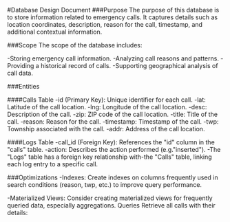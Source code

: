 #Database Design Document
###Purpose
The purpose of this database is to store information related to emergency calls. It captures details such as location coordinates, description, reason for the call, timestamp, and additional contextual information.

###Scope
The scope of the database includes:

-Storing emergency call information.
-Analyzing call reasons and patterns.
-Providing a historical record of calls.
-Supporting geographical analysis of call data.

###Entities

####Calls Table
-id (Primary Key): Unique identifier for each call.
-lat: Latitude of the call location.
-lng: Longitude of the call location.
-desc: Description of the call.
-zip: ZIP code of the call location.
-title: Title of the call.
-reason: Reason for the call.
-timestamp: Timestamp of the call.
-twp: Township associated with the call.
-addr: Address of the call location.

####Logs Table
-call_id (Foreign Key): References the "id" column in the "calls" table.
-action: Describes the action performed (e.g."inserted").
-The "Logs" table has a foreign key relationship with-the "Calls" table, linking each log entry to a specific call.

###Optimizations
-Indexes: Create indexes on columns frequently used in search conditions (reason, twp, etc.) to improve query performance.

-Materialized Views: Consider creating materialized views for frequently queried data, especially aggregations.
Queries
Retrieve all calls with their details:
